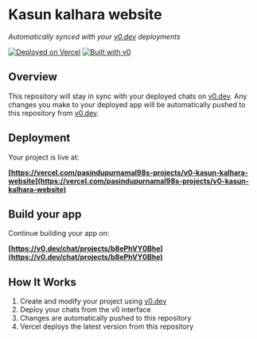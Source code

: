 # Kasun kalhara website

*Automatically synced with your [v0.dev](https://v0.dev) deployments*

[![Deployed on Vercel](https://img.shields.io/badge/Deployed%20on-Vercel-black?style=for-the-badge&logo=vercel)](https://vercel.com/pasindupurnamal98s-projects/v0-kasun-kalhara-website)
[![Built with v0](https://img.shields.io/badge/Built%20with-v0.dev-black?style=for-the-badge)](https://v0.dev/chat/projects/b8ePhVY0Bhe)

## Overview

This repository will stay in sync with your deployed chats on [v0.dev](https://v0.dev).
Any changes you make to your deployed app will be automatically pushed to this repository from [v0.dev](https://v0.dev).

## Deployment

Your project is live at:

**[https://vercel.com/pasindupurnamal98s-projects/v0-kasun-kalhara-website](https://vercel.com/pasindupurnamal98s-projects/v0-kasun-kalhara-website)**

## Build your app

Continue building your app on:

**[https://v0.dev/chat/projects/b8ePhVY0Bhe](https://v0.dev/chat/projects/b8ePhVY0Bhe)**

## How It Works

1. Create and modify your project using [v0.dev](https://v0.dev)
2. Deploy your chats from the v0 interface
3. Changes are automatically pushed to this repository
4. Vercel deploys the latest version from this repository
